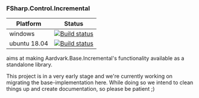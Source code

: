 ### FSharp.Control.Incremental

| Platform | Status |
|---------|----|
| windows | [![Build status](https://ci.appveyor.com/api/projects/status/f892qfvn85vidvi8?svg=true)](https://ci.appveyor.com/project/krauthaufen/fsincremental)  |
| ubuntu 18.04   | [![Build status](https://ci.appveyor.com/api/projects/status/6n9npcw9jiyv2gxs/branch/master?svg=true)](https://ci.appveyor.com/project/krauthaufen/fsincremental-mlxxd/branch/master)  |


aims at making Aardvark.Base.Incremental's functionality available as a standalone library.

This project is in a very early stage and we're currently working on migrating the base-implementation here.
While doing so we intend to clean things up and create documentation, so please be patient ;)
